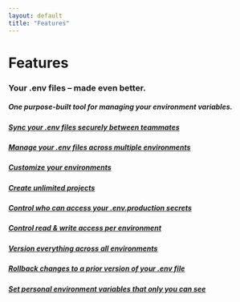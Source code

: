 ```yaml
---
layout: default
title: "Features"
---
```


<div class="row">
  <div class="col-lg-10 offset-lg-1">
    <h1 class="text-center h5 text-secondary font-monospace mt-5 pb-0 mb-0 fw-normal">Features</h1>
    <h3 class="text-center h1 fw-bold">Your .env files – made even better.</h3>
    <h5 class="text-center mb-5">One purpose-built tool for managing your environment variables.</h5>
  </div>
</div>

<div class="row mb-5">
  <div class="col-lg-8 offset-lg-2">
    <div class="row">
      <div class="col-lg-6 p-2 p-lg-3">
        <a href="/features/sync">
          <h5 class="text-center">
            Sync your .env files securely between teammates
          </h5>
        </a>
      </div>
      <div class="col-lg-6 p-2 p-lg-3">
        <a href="/features/environments">
          <h5 class="text-center">
            Manage your .env files across multiple environments
          </h5>
        </a>
      </div>
      <div class="col-lg-6 p-2 p-lg-3">
        <a href="/features/custom-environments">
          <h5 class="text-center">
            Customize your environments
          </h5>
        </a>
      </div>
      <div class="col-lg-6 p-2 p-lg-3">
        <a href="/features/custom-environments">
          <h5 class="text-center">
            Create unlimited projects
          </h5>
        </a>
      </div>
      <div class="col-lg-6 p-2 p-lg-3">
        <a href="/features/access-controls">
          <h5 class="text-center">
            Control who can access your .env.production secrets
          </h5>
        </a>
      </div>
      <div class="col-lg-6 p-2 p-lg-3">
        <a href="/features/access-controls">
          <h5 class="text-center">
            Control read & write access per environment
          </h5>
        </a>
      </div>
      <div class="col-lg-6 p-2 p-lg-3">
        <a href="/features/version-history">
          <h5 class="text-center">
            Version everything across all environments
          </h5>
        </a>
      </div>
      <div class="col-lg-6 p-2 p-lg-3">
        <a href="/features/version-history">
          <h5 class="text-center">
            Rollback changes to a prior version of your .env file
          </h5>
        </a>
      </div>
      <div class="col-lg-6 p-2 p-lg-3">
        <a href="/features/personal-environment-variables">
          <h5 class="text-center">
            Set personal environment variables that only you can see
          </h5>
        </a>
      </div>
    </div>
  </div>
</div>
